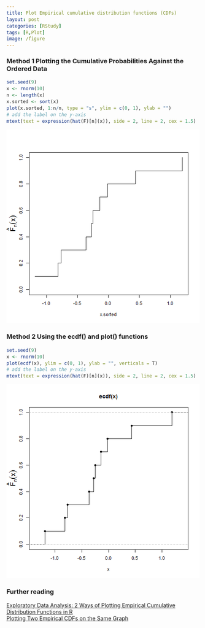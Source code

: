 ```yaml
---
title: Plot Empirical cumulative distribution functions (CDFs)
layout: post
categories: [RStudy]
tags: [R,Plot]
image: /figure
---
```


### Method 1 Plotting the Cumulative Probabilities Against the Ordered Data


```r
set.seed(9)
x <- rnorm(10)
n <- length(x)
x.sorted <- sort(x)
plot(x.sorted, 1:n/n, type = "s", ylim = c(0, 1), ylab = "")
# add the label on the y-axis
mtext(text = expression(hat(F)[n](x)), side = 2, line = 2, cex = 1.5)
```

![plot of chunk CDF1](/figure/CDF1.png) 


### Method 2 Using the ecdf() and plot() functions


```r
set.seed(9)
x <- rnorm(10)
plot(ecdf(x), ylim = c(0, 1), ylab = "", verticals = T)
# add the label on the y-axis
mtext(text = expression(hat(F)[n](x)), side = 2, line = 2, cex = 1.5)
```

![plot of chunk CDF2](/figure/CDF2.png) 


### Further reading   
[Exploratory Data Analysis: 2 Ways of Plotting Empirical Cumulative Distribution Functions in R](http://www.r-bloggers.com/exploratory-data-analysis-2-ways-of-plotting-empirical-cumulative-distribution-functions-in-r/?utm_source=feedburner&utm_medium=email&utm_campaign=Feed%3A+RBloggers+%28R+bloggers%29)                 
[Plotting Two Empirical CDFs on the Same Graph](http://www.uow.edu.au/content/groups/public/@web/@inf/@math/documents/doc/uow017663.pdf)              


